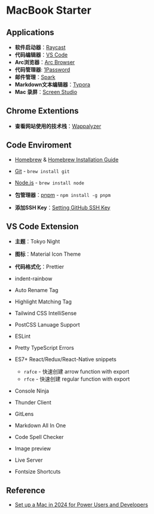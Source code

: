# MacBook Starter

## Applications

- **软件启动器**：[Raycast](https://www.raycast.com/)
- **代码编辑器**：[VS Code](https://code.visualstudio.com/)
- **Arc浏览器**：[Arc Browser](https://arc.net/)
- **代码管理器**: [1Password](https://1password.com/)
- **邮件管理**：[Spark](https://sparkmailapp.com/)
- **Markdown文本编辑器**：[Typora](https://typora.io/)
- **Mac 录屏**：[Screen Studio](https://screen.studio/)

## Chrome Extentions

- **查看网站使用的技术栈**：[Wappalyzer](https://chromewebstore.google.com/detail/gppongmhjkpfnbhagpmjfkannfbllamg?)

## Code Enviroment
- [Homebrew](https://brew.sh/) & [Homebrew Installation Guide](https://www.youtube.com/watch?v=IWJKRmFLn-g)
- [Git](https://git-scm.com/) -  `brew install git`
- [Node.js](https://nodejs.org/en) - `brew install node`

- **包管理器**：[pnpm](htts://pnpm.io) - `npm install -g pnpm`

- **添加SSH Key**：[Setting GitHub SSH Key](https://docs.github.com/en/authentication/connecting-to-github-with-ssh/adding-a-new-ssh-key-to-your-github-account)

## VS Code Extension

- **主题**：Tokyo Night
- **图标**：Material Icon Theme

- **代码格式化**：Prettier
- indent-rainbow
- Auto Rename Tag
- Highlight Matching Tag

- Tailwind CSS IntelliSense
- PostCSS Lanuage Support
- ESLint
- Pretty TypeScript Errors
- ES7+ React/Redux/React-Native snippets
  - `rafce` - 快速创建 arrow function with export
  - `rfce` - 快速创建 regular function with export

- Console Ninja
- Thunder Client
- GitLens

- Markdown All In One
- Code Spell Checker
- Image preview
- Live Server
- Fontsize Shortcuts
## Reference

- [Set up a Mac in 2024 for Power Users and Developers](https://www.youtube.com/watch?v=GK7zLYAXdDs)
